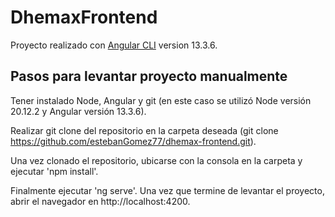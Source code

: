 # DhemaxFrontend

Proyecto realizado con [Angular CLI](https://github.com/angular/angular-cli) version 13.3.6.


## Pasos para levantar proyecto manualmente

Tener instalado Node, Angular y git (en este caso se utilizó Node versión 20.12.2 y Angular versión 13.3.6).

Realizar git clone del repositorio en la carpeta deseada (git clone https://github.com/estebanGomez77/dhemax-frontend.git).

Una vez clonado el repositorio, ubicarse con la consola en la carpeta y ejecutar 'npm install'.

Finalmente ejecutar 'ng serve'. Una vez que termine de levantar el proyecto, abrir el navegador en http://localhost:4200.
